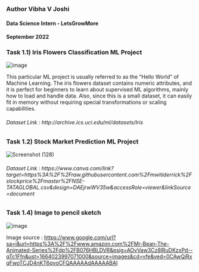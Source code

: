 <h3>Author  Vibha V Joshi</h3>
<h4>Data Science Intern - LetsGrowMore</h4> 
<h4>September 2022</h4> 
<h3>Task 1.1) Iris Flowers Classification ML Project </h3> 

![image](https://user-images.githubusercontent.com/73216270/189194150-47d20aff-682c-4bf6-bb2f-9cb3ea3b9176.png)
 
This particular ML project is usually referred to as the “Hello World” of Machine Learning. The iris flowers dataset contains numeric attributes, and it is perfect for beginners to learn about supervised ML algorithms, mainly how to load and handle data. Also, since this is a small dataset, it can easily fit in memory without requiring special transformations or scaling capabilities.
<h6>Dataset Link : http://archive.ics.uci.edu/ml/datasets/Iris</h6>

<h3>Task 1.2) Stock Market Prediction ML Project </h3>

![Screenshot (128)](https://user-images.githubusercontent.com/73216270/189535500-da6fd584-365b-4054-b66f-a0c9c781b344.png)

<h6>Dataset Link : https://www.canva.com/link?target=https%3A%2F%2Fraw.githubusercontent.com%2Fmwitiderrick%2Fstockprice%2Fmaster%2FNSE-TATAGLOBAL.csv&design=DAEjrwWV35w&accessRole=viewer&linkSource=document </h6>

<h3> Task 1.4) Image to pencil sketch </h3>


![image](https://user-images.githubusercontent.com/73216270/191974939-f461d3b2-979f-4dc7-8f70-63a425dde95f.png)

Image source : https://www.google.com/url?sa=i&url=https%3A%2F%2Fwww.amazon.com%2FMr-Bean-The-Animated-Series%2Fdp%2FB076HBLDVR&psig=AOvVaw3Cz8lRuDKzxPd--qTc1Ffn&ust=1664023997071000&source=images&cd=vfe&ved=0CAwQjRxqFwoTCJD4nKT6qvoCFQAAAAAdAAAAABAI 

 

